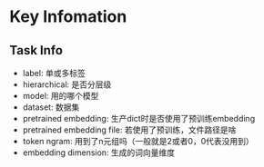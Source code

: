 # Key Infomation

## Task Info

+ label: 单或多标签
+ hierarchical: 是否分层级
+ model: 用的哪个模型
+ dataset: 数据集
+ pretrained embedding: 生产dict时是否使用了预训练embedding
+ pretrained embedding file: 若使用了预训练，文件路径是啥
+ token ngram: 用到了n元组吗（一般就是2或者0，0代表没用到）
+ embedding dimension: 生成的词向量维度